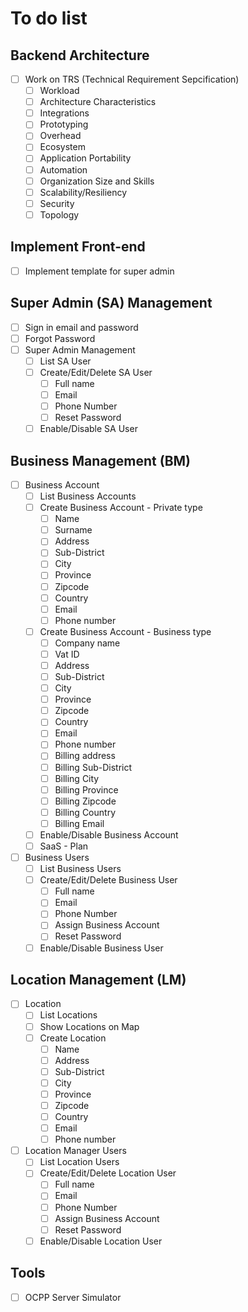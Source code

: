 # To do list

## Backend Architecture
- [ ]  Work on TRS (Technical Requirement Sepcification)
    - [ ]  Workload
    - [ ]  Architecture Characteristics
    - [ ]  Integrations
	- [ ]  Prototyping
    - [ ]  Overhead
    - [ ]  Ecosystem
	- [ ]  Application Portability
    - [ ]  Automation
    - [ ]  Organization Size and Skills
	- [ ]  Scalability/Resiliency
    - [ ]  Security
    - [ ]  Topology

## Implement Front-end
- [ ]  Implement template for super admin

## Super Admin (SA) Management
- [ ]  Sign in email and password
- [ ]  Forgot Password
- [ ]  Super Admin Management
    - [ ]  List SA User
    - [ ]  Create/Edit/Delete SA User
        - [ ]  Full name
        - [ ]  Email
        - [ ]  Phone Number
        - [ ]  Reset Password
    - [ ]  Enable/Disable SA User

## Business Management (BM)
- [ ]  Business Account
    - [ ]  List Business Accounts
    - [ ]  Create Business Account - Private type
        - [ ]  Name
        - [ ]  Surname
        - [ ]  Address
        - [ ]  Sub-District
        - [ ]  City
        - [ ]  Province
        - [ ]  Zipcode
        - [ ]  Country
        - [ ]  Email
        - [ ]  Phone number
    - [ ]  Create Business Account - Business type
        - [ ]  Company name
        - [ ]  Vat ID
        - [ ]  Address
        - [ ]  Sub-District
        - [ ]  City
        - [ ]  Province
        - [ ]  Zipcode
        - [ ]  Country
        - [ ]  Email
        - [ ]  Phone number
        - [ ]  Billing address
        - [ ]  Billing Sub-District
        - [ ]  Billing City
        - [ ]  Billing Province
        - [ ]  Billing Zipcode
        - [ ]  Billing Country
        - [ ]  Billing Email
    - [ ]  Enable/Disable Business Account
    - [ ]  SaaS - Plan

- [ ] Business Users
    - [ ]  List Business Users 
    - [ ]  Create/Edit/Delete Business User
        - [ ]  Full name
        - [ ]  Email
        - [ ]  Phone Number
        - [ ]  Assign Business Account
        - [ ]  Reset Password
    - [ ]  Enable/Disable Business User

## Location Management (LM)
- [ ] Location
    - [ ]  List Locations
    - [ ]  Show Locations on Map
    - [ ]  Create Location
        - [ ]  Name
        - [ ]  Address
        - [ ]  Sub-District
        - [ ]  City
        - [ ]  Province
        - [ ]  Zipcode
        - [ ]  Country
        - [ ]  Email
        - [ ]  Phone number

- [ ] Location Manager Users
    - [ ]  List Location Users 
    - [ ]  Create/Edit/Delete Location User
        - [ ]  Full name
        - [ ]  Email
        - [ ]  Phone Number
        - [ ]  Assign Business Account
        - [ ]  Reset Password
    - [ ]  Enable/Disable Location User

## Tools
- [ ]  OCPP Server Simulator